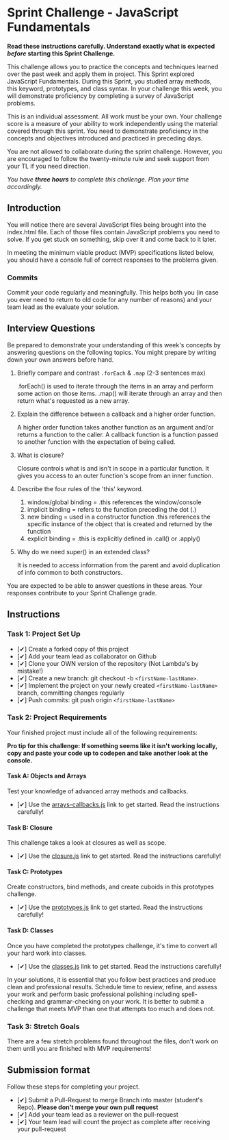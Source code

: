 # Sprint Challenge - JavaScript Fundamentals

**Read these instructions carefully. Understand exactly what is expected _before_ starting this Sprint Challenge.**

This challenge allows you to practice the concepts and techniques learned over the past week and apply them in project. This Sprint explored JavaScript Fundamentals. During this Sprint, you studied array methods, this keyword, prototypes, and class syntax. In your challenge this week, you will demonstrate proficiency by completing a survey of JavaScript problems.

This is an individual assessment. All work must be your own. Your challenge score is a measure of your ability to work independently using the material covered through this sprint. You need to demonstrate proficiency in the concepts and objectives introduced and practiced in preceding days.

You are not allowed to collaborate during the sprint challenge. However, you are encouraged to follow the twenty-minute rule and seek support from your TL if you need direction.

_You have **three hours** to complete this challenge. Plan your time accordingly._

## Introduction

You will notice there are several JavaScript files being brought into the index.html file. Each of those files contain JavaScript problems you need to solve. If you get stuck on something, skip over it and come back to it later.

In meeting the minimum viable product (MVP) specifications listed below, you should have a console full of correct responses to the problems given.

### Commits

Commit your code regularly and meaningfully. This helps both you (in case you ever need to return to old code for any number of reasons) and your team lead as the evaluate your solution.

## Interview Questions

Be prepared to demonstrate your understanding of this week's concepts by answering questions on the following topics. You might prepare by writing down your own answers before hand.

1. Briefly compare and contrast `.forEach` & `.map` (2-3 sentences max)

   .forEach() is used to iterate through the items in an array and perform some action on those items.
   .map() will iterate through an array and then return what's requested as a new array.

2. Explain the difference between a callback and a higher order function.

   A higher order function takes another function as an argument and/or returns a function to the caller.
   A callback function is a function passed to another function with the expectation of being called.

3. What is closure?

   Closure controls what is and isn't in scope in a particular function. It gives you access to an outer function's scope from an inner function.

4. Describe the four rules of the 'this' keyword.

   1. window/global binding = .this references the window/console
   2. implicit binding = refers to the function preceding the dot (.)
   3. new binding = used in a constructor function .this references the specific instance of the object that is created and returned by the function
   4. explicit binding = .this is explicitly defined in .call() or .apply()

5. Why do we need super() in an extended class?

   It is needed to access information from the parent and avoid duplication of info common to both constructors.

You are expected to be able to answer questions in these areas. Your responses contribute to your Sprint Challenge grade.

## Instructions

### Task 1: Project Set Up

- [✔] Create a forked copy of this project
- [✔] Add your team lead as collaborator on Github
- [✔] Clone your OWN version of the repository (Not Lambda's by mistake!)
- [✔] Create a new branch: git checkout -b `<firstName-lastName>`.
- [✔] Implement the project on your newly created `<firstName-lastName>` branch, committing changes regularly
- [✔] Push commits: git push origin `<firstName-lastName>`

### Task 2: Project Requirements

Your finished project must include all of the following requirements:

**Pro tip for this challenge: If something seems like it isn't working locally, copy and paste your code up to codepen and take another look at the console.**

#### Task A: Objects and Arrays

Test your knowledge of advanced array methods and callbacks.

- [✔] Use the [arrays-callbacks.js](challenges/arrays-callbacks.js) link to get started. Read the instructions carefully!

#### Task B: Closure

This challenge takes a look at closures as well as scope.

- [✔] Use the [closure.js](challenges/closure.js) link to get started. Read the instructions carefully!

#### Task C: Prototypes

Create constructors, bind methods, and create cuboids in this prototypes challenge.

- [✔] Use the [prototypes.js](challenges/prototypes.js) link to get started. Read the instructions carefully!

#### Task D: Classes

Once you have completed the prototypes challenge, it's time to convert all your hard work into classes.

- [✔] Use the [classes.js](challenges/classes.js) link to get started. Read the instructions carefully!

In your solutions, it is essential that you follow best practices and produce clean and professional results. Schedule time to review, refine, and assess your work and perform basic professional polishing including spell-checking and grammar-checking on your work. It is better to submit a challenge that meets MVP than one that attempts too much and does not.

### Task 3: Stretch Goals

There are a few stretch problems found throughout the files, don't work on them until you are finished with MVP requirements!

## Submission format

Follow these steps for completing your project.

- [✔] Submit a Pull-Request to merge <firstName-lastName> Branch into master (student's Repo). **Please don't merge your own pull request**
- [✔] Add your team lead as a reviewer on the pull-request
- [✔] Your team lead will count the project as complete after receiving your pull-request
